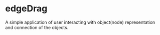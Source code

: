 edgeDrag
========

A simple application of user interacting with object(node) representation and connection of the objects. 

